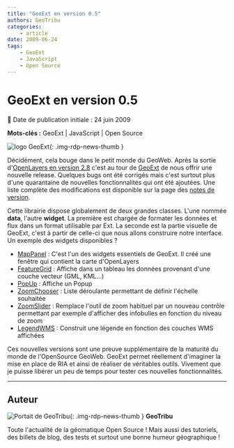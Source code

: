 ```yaml
---
title: "GeoExt en version 0.5"
authors: GeoTribu
categories:
    - article
date: 2009-06-24
tags:
    - GeoExt
    - JavaScript
    - Open Source
---
```


# GeoExt en version 0.5

:calendar: Date de publication initiale : 24 juin 2009

**Mots-clés :** GeoExt | JavaScript | Open Source

![logo GeoExt](https://cdn.geotribu.fr/img/logos-icones/logiciels_librairies/geoext.png "logo GeoExt"){: .img-rdp-news-thumb }

Décidément, cela bouge dans le petit monde du GeoWeb. Après la sortie d'[OpenLayers en version 2.8](http://geotribu.net/node/129) c'est au tour de [GeoExt](http://www.geoext.org/) de nous offrir une nouvelle release. Quelques bugs ont été corrigés mais c'est surtout plus d'une quarantaine de nouvelles fonctionnalités qui ont été ajoutées. Une liste complète des modifications est disponible sur la page des [notes de version](http://www.geoext.org/trac/geoext/wiki/Release/0.5/Notes).

Cette librairie dispose globalement de deux grandes classes. L'une nommée **data**, l'autre **widget**. La première est chargée de formater les données et flux dans un format utilisable par Ext. La seconde est la partie visuelle de GeoExt, c'est à partir de celle-ci que nous allons construire notre interface. Un exemple des widgets disponibles ?

* [MapPanel](http://dev.geoext.org/trunk/geoext/examples/mappanel-window.html) : C'est l'un des widgets essentiels de GeoExt. Il créé une fenêtre qui contient la carte d'OpenLayers
* [FeatureGrid](http://dev.geoext.org/trunk/geoext/examples/feature-grid.html) : Affiche dans un tableau les données provenant d'une couche vecteur (GML, KML...)
* [PopUp](http://dev.geoext.org/trunk/geoext/examples/popup.html) : Affiche un Popup
* [ZoomChooser](http://dev.geoext.org/trunk/geoext/examples/zoom-chooser.html) : Liste déroulante permettant de définir l'échelle souhaitée
* [ZoomSlider](http://dev.geoext.org/trunk/geoext/examples/zoomslider.html) : Remplace l'outil de zoom habituel par un nouveau contrôle permettant par exemple d'afficher des infobulles en fonction du niveau de zoom
* [LegendWMS](http://dev.geoext.org/trunk/geoext/examples/legendpanel.html) : Construit une légende en fonction des couches WMS affichées

Ces nouvelles versions sont une preuve supplémentaire de la maturité du monde de l'OpenSource GeoWeb. GeoExt permet réellement d'imaginer la mise en place de RIA et ainsi de réaliser de véritables outils. Vivement que je puisse libérer un peu de temps pour tester ces nouvelles fonctionnalités.

----

## Auteur

![Portait de GeoTribu](https://cdn.geotribu.fr/img/internal/charte/geotribu_logo_64x64.png){: .img-rdp-news-thumb }
**GeoTribu**

Toute l'actualité de la géomatique Open Source ! Mais aussi des tutoriels, des billets de blog, des tests et surtout une bonne humeur géographique !
